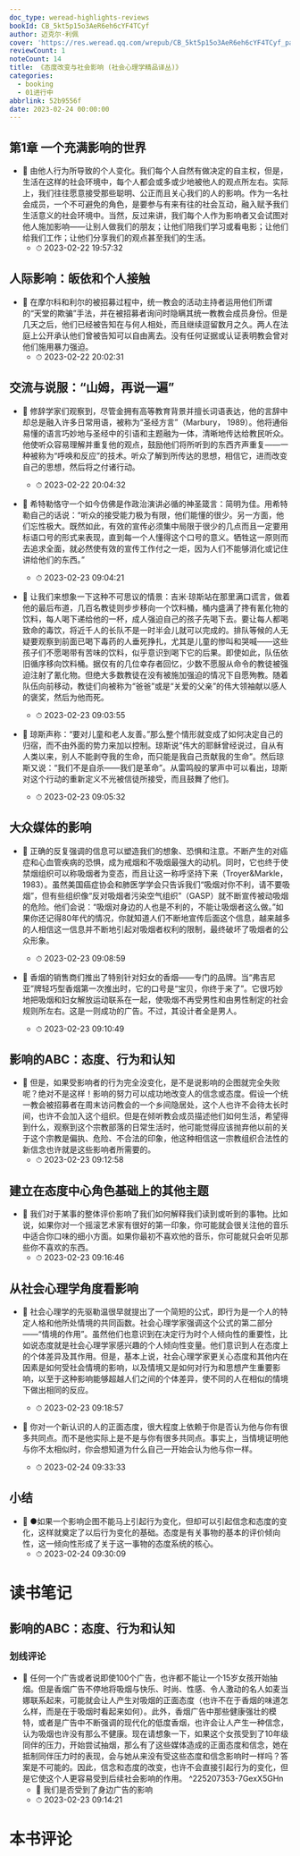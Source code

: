 ```yaml
---
doc_type: weread-highlights-reviews
bookId: CB_5kt5p15o3AeR6eh6cYF4TCyf
author: 迈克尔·利佩
cover: 'https://res.weread.qq.com/wrepub/CB_5kt5p15o3AeR6eh6cYF4TCyf_parsecover'
reviewCount: 1
noteCount: 14
title: 《态度改变与社会影响 (社会心理学精品译丛)》
categories:
  - booking
  - 01进行中
abbrlink: 52b9556f
date: 2023-02-24 00:00:00
---
```



## 第1章 一个充满影响的世界


- 📌 由他人行为所导致的个人变化。我们每个人自然有做决定的自主权，但是，生活在这样的社会环境中，每个人都会或多或少地被他人的观点所左右。实际上，我们往往愿意接受那些聪明、公正而且关心我们的人的影响。作为一名社会成员，一个不可避免的角色，是要参与有来有往的社会互动，融入赋予我们生活意义的社会环境中。当然，反过来讲，我们每个人作为影响者又会试图对他人施加影响——让别人做我们的朋友；让他们陪我们学习或看电影；让他们给我们工作；让他们分享我们的观点甚至我们的生活。 
    - ⏱ 2023-02-22 19:57:32 
## 人际影响：皈依和个人接触


- 📌 在摩尔科和利尔的被招募过程中，统一教会的活动主持者运用他们所谓的“天堂的欺骗”手法，并在被招募者询问时隐瞒其统一教教会成员身份。但是几天之后，他们已经被告知在与何人相处，而且继续逗留数月之久。两人在法庭上公开承认他们曾被告知可以自由离去。没有任何证据或认证表明教会曾对他们施用暴力强迫。 
    - ⏱ 2023-02-22 20:02:31 
## 交流与说服：“山姆，再说一遍”


- 📌 修辞学家们观察到，尽管金拥有高等教育背景并擅长词语表达，他的言辞中却总是融入许多日常用语，被称为“圣经方言”（Marbury， 1989）。他将通俗易懂的语言巧妙地与圣经中的引语和主题融为一体，清晰地传达给教民听众。他使听众容易理解并重复他的观点，鼓励他们将所听到的东西齐声重复——一种被称为“呼唤和反应”的技术。听众了解到所传达的思想，相信它，进而改变自己的思想，然后将之付诸行动。 
    - ⏱ 2023-02-22 20:04:32 

- 📌 希特勒恪守一个如今仿佛是作政治演讲必循的神圣箴言：简明为佳。用希特勒自己的话说：“听众的接受能力极为有限，他们能懂的很少。另一方面，他们忘性极大。既然如此，有效的宣传必须集中局限于很少的几点而且一定要用标语口号的形式来表现，直到每一个人懂得这个口号的意义。牺牲这一原则而去追求全面，就必然使有效的宣传工作付之一炬，因为人们不能够消化或记住讲给他们的东西。” 
    - ⏱ 2023-02-23 09:04:21 

- 📌 让我们来想象一下这种不可思议的情景：吉米·琼斯站在那里满口谎言，做着他的最后布道，几百名教徒则步步移向一个饮料桶，桶内盛满了搀有氰化物的饮料，每人喝下递给他的一杯，成人强迫自己的孩子先喝下去。要让每人都喝致命的毒饮，将近千人的长队不是一时半会儿就可以完成的。排队等候的人无疑要观察到前面已喝下毒药的人垂死挣扎，尤其是儿童的惨叫和哭喊——这些孩子们不愿喝带有苦味的饮料，似乎意识到喝下它的后果。即使如此，队伍依旧循序移向饮料桶。据仅有的几位幸存者回忆，少数不愿服从命令的教徒被强迫注射了氰化物。但绝大多数教徒在没有被施加强迫的情况下自愿殉教。随着队伍向前移动，教徒们向被称为“爸爸”或是“关爱的父亲”的伟大领袖献以感人的褒奖，然后为他而死。 
    - ⏱ 2023-02-23 09:03:55 

- 📌 琼斯声称：“要对儿童和老人友善。”那么整个情形就变成了如何决定自己的归宿，而不由外面的势力来加以控制。琼斯说“伟大的耶稣曾经说过，自从有人类以来，别人不能剥夺我的生命，而只能是我自己贡献我的生命”。然后琼斯又说：“我们不是自杀——我们是革命”。从雷鸣般的掌声中可以看出，琼斯对这个行动的重新定义不光被信徒所接受，而且鼓舞了他们。 
    - ⏱ 2023-02-23 09:05:32 
## 大众媒体的影响


- 📌 正确的反复强调的信息可以塑造我们的想象、恐惧和注意。不断产生的对癌症和心血管疾病的恐惧，成为戒烟和不吸烟最强大的动机。同时，它也终于使禁烟组织可以称吸烟者为变态，而且让这一称呼坚持下来（Troyer&Markle，1983）。虽然美国癌症协会和肺医学学会只告诉我们“吸烟对你不利，请不要吸烟”，但有些组织像“反对吸烟者污染空气组织”（GASP）就不断宣传被动吸烟的危险。他们会说：“吸烟对身边的人也是不利的，不能让吸烟者这么做。”如果你还记得80年代的情况，你就知道人们不断地宣传后面这个信息，越来越多的人相信这一信息并不断地引起对吸烟者权利的限制，最终破坏了吸烟者的公众形象。 
    - ⏱ 2023-02-23 09:08:59 

- 📌 香烟的销售商们推出了特别针对妇女的香烟——专门的品牌。当“弗吉尼亚”牌轻巧型香烟第一次推出时，它的口号是“宝贝，你终于来了”。它很巧妙地把吸烟和妇女解放运动联系在一起，使吸烟不再受男性和由男性制定的社会规则所左右。这是一则成功的广告。不过，其设计者全是男人。 
    - ⏱ 2023-02-23 09:10:49 
## 影响的ABC：态度、行为和认知


- 📌 但是，如果受影响者的行为完全没变化，是不是说影响的企图就完全失败呢？绝对不是这样！影响的努力可以成功地改变人的信念或态度。假设一个统一教会被招募者在周末访问教会的一个乡间隐居处，这个人也许不会待太长时间，也许不会加入这个组织。但是在倾听教会成员描述他们如何生活，希望得到什么，观察到这个宗教部落的日常生活时，他可能觉得应该抛弃他以前的关于这个宗教是偏执、危险、不合法的印象，他这种相信这一宗教组织合法性的新信念也许就是这些影响者所需要的。 
    - ⏱ 2023-02-23 09:12:58 
 
## 建立在态度中心角色基础上的其他主题


- 📌 我们对于某事的整体评价影响了我们如何解释我们读到或听到的事物。比如说，如果你对一个摇滚艺术家有很好的第一印象，你可能就会很关注他的音乐中适合你口味的细小方面。如果你最初不喜欢他的音乐，你可能就只会听见那些你不喜欢的东西。 
    - ⏱ 2023-02-23 09:16:46 
## 从社会心理学角度看影响


- 📌 社会心理学的先驱勒温很早就提出了一个简短的公式，即行为是一个人的特定人格和他所处情境的共同函数。社会心理学家强调这个公式的第二部分——“情境的作用”。虽然他们也意识到在决定行为时个人倾向性的重要性，比如说态度就是社会心理学家感兴趣的个人倾向性变量。他们意识到人在态度上的个体差异及其作用。但是，基本上说，社会心理学家更关心态度和其他内在因素是如何受社会情境的影响，以及情境又是如何对行为和思想产生重要影响，以至于这种影响能够超越人们之间的个体差异，使不同的人在相似的情境下做出相同的反应。 
    - ⏱ 2023-02-23 09:18:57 

- 📌 你对一个新认识的人的正面态度，很大程度上依赖于你是否认为他与你有很多共同点。而不是他实际上是不是与你有很多共同点。事实上，当情境证明他与你不太相似时，你会想知道为什么自己一开始会认为他与你一样。 
    - ⏱ 2023-02-24 09:33:33 
## 小结


- 📌 ●如果一个影响企图不能马上引起行为变化，但却可以引起信念和态度的变化，这样就奠定了以后行为变化的基础。态度是有关事物的基本的评价倾向性，这一倾向性形成了关于这一事物的态度系统的核心。 
    - ⏱ 2023-02-24 09:30:09 

# 读书笔记

## 影响的ABC：态度、行为和认知

### 划线评论
- 📌 任何一个广告或者说即使100个广告，也许都不能让一个15岁女孩开始抽烟。但是香烟广告不停地将吸烟与快乐、时尚、性感、令人激动的名人如麦当娜联系起来，可能就会让人产生对吸烟的正面态度（也许不在于香烟的味道怎么样，而是在于吸烟时看起来如何）。此外，香烟广告中那些健康强壮的模特，或者是广告中不断强调的现代化的低度香烟，也许会让人产生一种信念，认为吸烟也许没有那么不健康。现在请想象一下，如果这个女孩受到了10年级同伴的压力，开始尝试抽烟，那么有了这些媒体造成的正面态度和信念，她在抵制同伴压力时的表现，会与她从来没有受这些态度和信念影响时一样吗？答案是不可能的。因此，信念和态度的改变，也许不会直接引起行为的变化，但是它使这个人更容易受到后续社会影响的作用。  ^225207353-7GexX5GHn
    - 💭 我们是否受到了身边广告的影响
    - ⏱ 2023-02-23 09:14:21
   

# 本书评论
